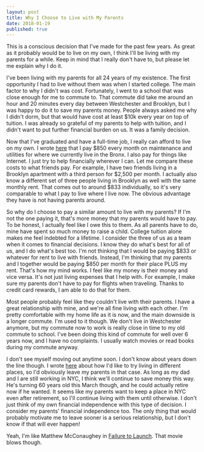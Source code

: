 ```yaml
---
layout: post
title: Why I Choose to Live with My Parents
date: 2018-01-19
published: true
---
```


This is a conscious decision that I've made for the past few years. As great as it probably would be to live on my own, I think I'll be living with my parents for a while. Keep in mind that I really don't have to, but please let me explain why I do it.

I've been living with my parents for all 24 years of my existence. The first opportunity I had to live without them was when I started college. The main factor to why I didn't was cost. Fortunately, I went to a school that was close enough for me to commute to. That commute did take me around an hour and 20 minutes every day between Westchester and Brooklyn, but I was happy to do it to save my parents money. People always asked me why I didn't dorm, but that would have cost at least $10k every year on top of tuition. I was already so grateful of my parents to help with tuition, and I didn't want to put further financial burden on us. It was a family decision.

Now that I've graduated and have a full-time job, I really can afford to live on my own. I wrote [here](http://marcopchen.com/2017/12/31/2017-financial-summary-part-2.html) that I pay $850 every month on maintenance and utilities for where we currently live in the Bronx. I also pay for things like Internet. I just try to help financially wherever I can. Let me compare these costs to what friends pay. For example, I have two friends living in a Brooklyn apartment with a third person for $2,500 per month. I actually also know a different set of three people living in Brooklyn as well with the same monthly rent. That comes out to around $833 individually, so it's very comparable to what I pay to live where I live now. The obvious advantage they have is not having parents around.

So why do I choose to pay a similar amount to live with my parents? If I'm not the one paying it, that's more money that my parents would have to pay. To be honest, I actually feel like I owe this to them. As all parents have to do, mine have spent so much money to raise a child. College tuition alone makes me feel indebted for a lifetime. I consider the three of us as a team when it comes to financial decisions. I know they do what's best for all of us, and I do what's best too. I'm not thinking that I would be paying $833 or whatever for rent to live with friends. Instead, I'm thinking that my parents and I together would be paying $850 per month for their place PLUS my rent. That's how my mind works. I feel like my money is their money and vice versa. It's not just living expenses that I help with. For example, I make sure my parents don't have to pay for flights when traveling. Thanks to credit card rewards, I am able to do that for them.

Most people probably feel like they couldn't live with their parents. I have a great relationship with mine, and we're all fine living with each other. I'm pretty comfortable with my home life as it is now, and the main downside is a longer commute. I'm used to it though. We don't live in Westchester anymore, but my commute now to work is really close in time to my old commute to school. I've been doing this kind of commute for well over 6 years now, and I have no complaints. I usually watch movies or read books during my commute anyway.

I don't see myself moving out anytime soon. I don't know about years down the line though. I wrote [here](http://marcopchen.com/2017/12/29/changing-careers-and-coding-bootcamps.html) about how I'd like to try living in different places, so I'd obviously leave my parents in that case. As long as my dad and I are still working in NYC, I think we'll continue to save money this way. He's turning 60 years old this March though, and he could actually retire now if he wanted. It seems like my parents want to keep a place in NYC even after retirement, so I'll continue living with them until otherwise. I don't just think of my own financial independence with this type of decision. I consider my parents' financial independence too. The only thing that would probably motivate me to leave sooner is a serious relationship, but I don't know if that will ever happen!

Yeah, I'm like Matthew McConaughey in [Failure to Launch](https://en.wikipedia.org/wiki/Failure_to_Launch). That movie blows though.

